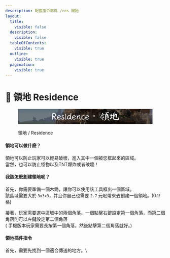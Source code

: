```yaml
---
description: 配套指令都爲 /res 開始
layout:
  title:
    visible: false
  description:
    visible: false
  tableOfContents:
    visible: true
  outline:
    visible: true
  pagination:
    visible: true
---
```


# 📗 領地 Residence

<div data-full-width="true">

<figure><img src="../../picture/wiki/title_residence.png" alt=""><figcaption><p>領地 / Residence</p></figcaption></figure>

</div>

#### 領地可以做什麽？

領地可以防止玩家可以輕易破壞，進入其中一個被您框起來的區域。\
當然，也可以防止怪物以及TNT爆炸或者破壞！

#### 我該怎麽創建領地呢？

首先，你需要準備一個木鋤，讓你可以使用該工具框出一個區域。\
該區域需要大於 `3x3x3`，并且你自己也需要 `2.7` 元眠幣來去創建一個領地。(0.1/格)

接著，玩家需要選中區域中的兩個角落。一個點擊右鍵設定第一個角落，而第二個角落則可以左鍵設定第二個角落\
( 手機版本玩家需要長按第一個角落，然後點擊第二個角落就好。)

#### 領地插件指令

首先，需要先找到一個適合傳送的地方。\


